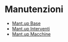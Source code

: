 # Manutenzioni
- [Mant.up   Base](Sorgenti/DOC/TA/B£AMO/MMBASE.md)
- [Mant.up   Interventi](Sorgenti/DOC/TA/B£AMO/MMSINT.md)
- [Mant.up   Macchine](Sorgenti/DOC/TA/B£AMO/MMTEST.md)
